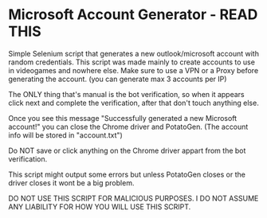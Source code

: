 # Microsoft Account Generator - READ THIS
Simple Selenium script that generates a new outlook/microsoft account with random credentials.
This script was made mainly to create accounts to use in videogames and nowhere else.
Make sure to use a VPN or a Proxy before generating the account. (you can generate max 3 accounts per IP)

The ONLY thing that's manual is the bot verification, so when it appears click next and complete the verification, after that don't touch anything else.

Once you see this message "Successfully generated a new Microsoft account!" you can close the Chrome driver and PotatoGen. (The account info will be stored in "account.txt")

Do NOT save or click anything on the Chrome driver appart from the bot verification.

This script might output some errors but unless PotatoGen closes or the driver closes it wont be a big problem.

DO NOT USE THIS SCRIPT FOR MALICIOUS PURPOSES. I DO NOT ASSUME ANY LIABILITY FOR HOW YOU WILL USE THIS SCRIPT.
